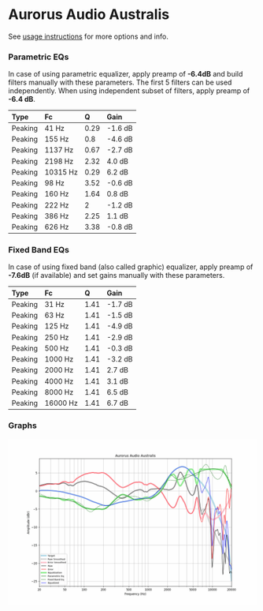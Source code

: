# Aurorus Audio Australis
See [usage instructions](https://github.com/jaakkopasanen/AutoEq#usage) for more options and info.

### Parametric EQs
In case of using parametric equalizer, apply preamp of **-6.4dB** and build filters manually
with these parameters. The first 5 filters can be used independently.
When using independent subset of filters, apply preamp of **-6.4 dB**.

| Type    | Fc       |    Q | Gain    |
|:--------|:---------|:-----|:--------|
| Peaking | 41 Hz    | 0.29 | -1.6 dB |
| Peaking | 155 Hz   | 0.8  | -4.6 dB |
| Peaking | 1137 Hz  | 0.67 | -2.7 dB |
| Peaking | 2198 Hz  | 2.32 | 4.0 dB  |
| Peaking | 10315 Hz | 0.29 | 6.2 dB  |
| Peaking | 98 Hz    | 3.52 | -0.6 dB |
| Peaking | 160 Hz   | 1.64 | 0.8 dB  |
| Peaking | 222 Hz   | 2    | -1.2 dB |
| Peaking | 386 Hz   | 2.25 | 1.1 dB  |
| Peaking | 626 Hz   | 3.38 | -0.8 dB |

### Fixed Band EQs
In case of using fixed band (also called graphic) equalizer, apply preamp of **-7.6dB**
(if available) and set gains manually with these parameters.

| Type    | Fc       |    Q | Gain    |
|:--------|:---------|:-----|:--------|
| Peaking | 31 Hz    | 1.41 | -1.7 dB |
| Peaking | 63 Hz    | 1.41 | -1.5 dB |
| Peaking | 125 Hz   | 1.41 | -4.9 dB |
| Peaking | 250 Hz   | 1.41 | -2.9 dB |
| Peaking | 500 Hz   | 1.41 | -0.3 dB |
| Peaking | 1000 Hz  | 1.41 | -3.2 dB |
| Peaking | 2000 Hz  | 1.41 | 2.7 dB  |
| Peaking | 4000 Hz  | 1.41 | 3.1 dB  |
| Peaking | 8000 Hz  | 1.41 | 6.5 dB  |
| Peaking | 16000 Hz | 1.41 | 6.7 dB  |

### Graphs
![](./Aurorus%20Audio%20Australis.png)
